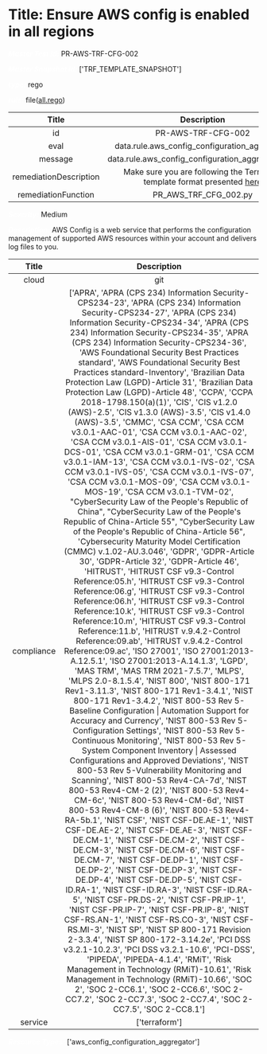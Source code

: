 



# Title: Ensure AWS config is enabled in all regions


***<font color="white">Master Test Id:</font>*** PR-AWS-TRF-CFG-002

***<font color="white">Master Snapshot Id:</font>*** ['TRF_TEMPLATE_SNAPSHOT']

***<font color="white">type:</font>*** rego

***<font color="white">rule:</font>*** file([all.rego])  
  
  
  
  

|Title|Description|
| :---: | :---: |
|id|PR-AWS-TRF-CFG-002|
|eval|data.rule.aws_config_configuration_aggregator|
|message|data.rule.aws_config_configuration_aggregator_err|
|remediationDescription|Make sure you are following the Terraform template format presented <a href='https://registry.terraform.io/providers/hashicorp/aws/latest/docs/resources/config_configuration_aggregator' target='_blank'>here</a> |
|remediationFunction|PR_AWS_TRF_CFG_002.py|


***<font color="white">Severity:</font>*** Medium

***<font color="white">Description:</font>*** AWS Config is a web service that performs the configuration management of supported AWS resources within your account and delivers log files to you.  
  
  

|Title|Description|
| :---: | :---: |
|cloud|git|
|compliance|['APRA', 'APRA (CPS 234) Information Security-CPS234-23', 'APRA (CPS 234) Information Security-CPS234-27', 'APRA (CPS 234) Information Security-CPS234-34', 'APRA (CPS 234) Information Security-CPS234-35', 'APRA (CPS 234) Information Security-CPS234-36', 'AWS Foundational Security Best Practices standard', 'AWS Foundational Security Best Practices standard-Inventory', 'Brazilian Data Protection Law (LGPD)-Article 31', 'Brazilian Data Protection Law (LGPD)-Article 48', 'CCPA', 'CCPA 2018-1798.150(a)(1)', 'CIS', 'CIS v1.2.0 (AWS)-2.5', 'CIS v1.3.0 (AWS)-3.5', 'CIS v1.4.0 (AWS)-3.5', 'CMMC', 'CSA CCM', 'CSA CCM v3.0.1-AAC-01', 'CSA CCM v3.0.1-AAC-02', 'CSA CCM v3.0.1-AIS-01', 'CSA CCM v3.0.1-DCS-01', 'CSA CCM v3.0.1-GRM-01', 'CSA CCM v3.0.1-IAM-13', 'CSA CCM v3.0.1-IVS-02', 'CSA CCM v3.0.1-IVS-05', 'CSA CCM v3.0.1-IVS-07', 'CSA CCM v3.0.1-MOS-09', 'CSA CCM v3.0.1-MOS-19', 'CSA CCM v3.0.1-TVM-02', "CyberSecurity Law of the People's Republic of China", "CyberSecurity Law of the People's Republic of China-Article 55", "CyberSecurity Law of the People's Republic of China-Article 56", 'Cybersecurity Maturity Model Certification (CMMC) v.1.02-AU.3.046', 'GDPR', 'GDPR-Article 30', 'GDPR-Article 32', 'GDPR-Article 46', 'HITRUST', 'HITRUST CSF v9.3-Control Reference:05.h', 'HITRUST CSF v9.3-Control Reference:06.g', 'HITRUST CSF v9.3-Control Reference:06.h', 'HITRUST CSF v9.3-Control Reference:10.k', 'HITRUST CSF v9.3-Control Reference:10.m', 'HITRUST CSF v9.3-Control Reference:11.b', 'HITRUST v.9.4.2-Control Reference:09.ab', 'HITRUST v.9.4.2-Control Reference:09.ac', 'ISO 27001', 'ISO 27001:2013-A.12.5.1', 'ISO 27001:2013-A.14.1.3', 'LGPD', 'MAS TRM', 'MAS TRM 2021-7.5.7', 'MLPS', 'MLPS 2.0-8.1.5.4', 'NIST 800', 'NIST 800-171 Rev1-3.11.3', 'NIST 800-171 Rev1-3.4.1', 'NIST 800-171 Rev1-3.4.2', 'NIST 800-53 Rev 5-Baseline Configuration \| Automation Support for Accuracy and Currency', 'NIST 800-53 Rev 5-Configuration Settings', 'NIST 800-53 Rev 5-Continuous Monitoring', 'NIST 800-53 Rev 5-System Component Inventory \| Assessed Configurations and Approved Deviations', 'NIST 800-53 Rev 5-Vulnerability Monitoring and Scanning', 'NIST 800-53 Rev4-CA-7d', 'NIST 800-53 Rev4-CM-2 (2)', 'NIST 800-53 Rev4-CM-6c', 'NIST 800-53 Rev4-CM-6d', 'NIST 800-53 Rev4-CM-8 (6)', 'NIST 800-53 Rev4-RA-5b.1', 'NIST CSF', 'NIST CSF-DE.AE-1', 'NIST CSF-DE.AE-2', 'NIST CSF-DE.AE-3', 'NIST CSF-DE.CM-1', 'NIST CSF-DE.CM-2', 'NIST CSF-DE.CM-3', 'NIST CSF-DE.CM-6', 'NIST CSF-DE.CM-7', 'NIST CSF-DE.DP-1', 'NIST CSF-DE.DP-2', 'NIST CSF-DE.DP-3', 'NIST CSF-DE.DP-4', 'NIST CSF-DE.DP-5', 'NIST CSF-ID.RA-1', 'NIST CSF-ID.RA-3', 'NIST CSF-ID.RA-5', 'NIST CSF-PR.DS-2', 'NIST CSF-PR.IP-1', 'NIST CSF-PR.IP-7', 'NIST CSF-PR.IP-8', 'NIST CSF-RS.AN-1', 'NIST CSF-RS.CO-3', 'NIST CSF-RS.MI-3', 'NIST SP', 'NIST SP 800-171 Revision 2-3.3.4', 'NIST SP 800-172-3.14.2e', 'PCI DSS v3.2.1-10.2.3', 'PCI DSS v3.2.1-10.6', 'PCI-DSS', 'PIPEDA', 'PIPEDA-4.1.4', 'RMiT', 'Risk Management in Technology (RMiT)-10.61', 'Risk Management in Technology (RMiT)-10.66', 'SOC 2', 'SOC 2-CC6.1', 'SOC 2-CC6.6', 'SOC 2-CC7.2', 'SOC 2-CC7.3', 'SOC 2-CC7.4', 'SOC 2-CC7.5', 'SOC 2-CC8.1']|
|service|['terraform']|


***<font color="white">Resource Types:</font>*** ['aws_config_configuration_aggregator']


[all.rego]: https://github.com/prancer-io/prancer-compliance-test/tree/master/aws/terraform/all.rego
